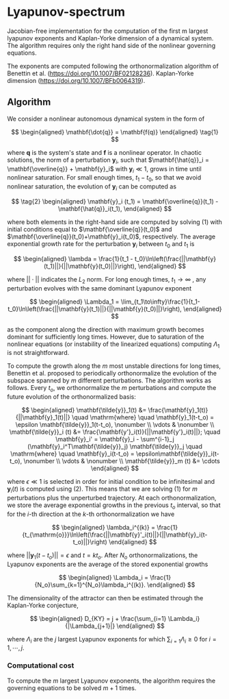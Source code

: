 # Lyapunov-spectrum

Jacobian-free implementation for the computation of the first m largest lyapunov exponents and Kaplan-Yorke dimension of a dynamical system. 
The algorithm requires only the right hand side of the nonlinear governing equations.

The exponents are computed following the orthonormalization algorithm of Benettin et al. (https://doi.org/10.1007/BF02128236). Kaplan-Yorke dimension (https://doi.org/10.1007/BFb0064319).

## Algorithm

We consider a nonlinear autonomous dynamical system in the form of 

$$
\begin{aligned}
    \mathbf{\dot{q}} = \mathbf{f(q)}
\end{aligned}
\tag{1}
$$

where $\mathbf{q}$ is the system's state and $\mathbf{f}$ is a nonlinear operator. In chaotic solutions, the norm of a perturbation $\mathbf{y}_{i}$, such that $\mathbf{\hat{q}}_i = \mathbf{\overline{q}} + \mathbf{y}_i$ with $\mathbf{y}_i \ll 1$, grows in time until nonlinear saturation. For small enough times, $t_1 - t_0$, so that we avoid nonlinear saturation, the evolution of  $\mathbf{y}_i$ can be computed as

$$
\tag{2}
\begin{aligned}
    \mathbf{y}_i (t_1) = \mathbf{\overline{q}}(t_1) - \mathbf{\hat{q}}_i(t_1),
\end{aligned}
$$

where both elements in the right-hand side are computed by solving (1) with initial conditions equal to $\mathbf{\overline{q}}(t_0)$ and $\mathbf{\overline{q}}(t_0)+\mathbf{y}_i(t_0)$, respectively. The average exponential growth rate for the perturbation $\mathbf{y}_i$ between $t_0$ and $t_1$ is

$$
\begin{aligned}
    \lambda = \frac{1}{t_1 - t_0}\ln\left(\frac{||\mathbf{y}(t_1)||}{||\mathbf{y}(t_0)||}\right),
\end{aligned}
$$

where $||\cdot||$ indicates the $L_2$ norm.
For long enough times, $t_1 \to \infty$ , any perturbation evolves with the same dominant Lyapunov exponent 

$$
\begin{aligned}
        \Lambda_1 = \lim_{t_1\to\infty}\frac{1}{t_1-t_0}\ln\left(\frac{||\mathbf{y}(t_1)||}{||\mathbf{y}(t_0)||}\right),
\end{aligned}
$$

as the component along the direction with maximum growth becomes dominant for sufficiently long times. However, due to saturation of the nonlinear equations (or instability of the linearized equations) computing $\Lambda_1$ is not straightforward.

To compute the growth along the $m$ most unstable directions for long times, Benettin et al. proposed to periodically orthonormalize the evolution of the subspace spanned by $m$ different perturbations. The algorithm works as follows. Every $t_o$, we orthonormalize the $m$ perturbations and compute the future evolution of the orthonormalized basis:

$$
\begin{aligned}
    \mathbf{\tilde{y}}_1(t) &= \frac{\mathbf{y}_1(t)}{||\mathbf{y}_1(t)||} \quad \mathrm{where} \quad \mathbf{y}_1(t-t_o) = \epsilon \mathbf{\tilde{y}}_1(t-t_o), \nonumber \\ 
    \vdots &  \nonumber \\
    \mathbf{\tilde{y}}_i (t) &= \frac{\mathbf{y'}_i(t)}{||\mathbf{y'}_i(t)||}; \quad \mathbf{y}_i' = \mathbf{y}_i - \sum^{i-1}_j   (\mathbf{y}_i^T\mathbf{\tilde{y}}_j) \mathbf{\tilde{y}}_j \quad \mathrm{where} \quad \mathbf{y}_i(t-t_o) = \epsilon\mathbf{\tilde{y}}_i(t-t_o), \nonumber \\
    \vdots &  \nonumber \\
\mathbf{\tilde{y}}_m (t) &= \cdots 
\end{aligned}
$$

where $\epsilon \ll 1$ is selected in order for initial condition to be infinitesimal and $\mathbf{y}_i(t)$ is computed using (2). This means that we are solving (1) for $m$ perturbations plus the unperturbed trajectory.
At each orthonormalization, we store the average exponential growths in the previous $t_o$ interval, so that for the $i$-th direction at the $k$-th orthonormalization we have 

$$
\begin{aligned}
  \lambda_i^{(k)} = \frac{1}{t_{\mathrm{o}}}\ln\left(\frac{||\mathbf{y}'_i(t)||}{||\mathbf{y}_i(t-t_o)||}\right)
\end{aligned}
$$

where $||\mathbf{y}_1(t-t_o)||=\epsilon$ and $t=kt_o$. After $N_o$ orthonormalizations, the Lyapunov exponents are the average of the stored exponential growths

$$
\begin{aligned}
  \Lambda_i = \frac{1}{N_o}\sum_{k=1}^{N_o}\lambda_i^{(k)}.
\end{aligned}
$$

The dimensionality of the attractor can then be estimated through the Kaplan-Yorke conjecture,

$$
\begin{aligned}
    D_{KY} = j +  \frac{\sum_{i=1} \Lambda_i}{|\Lambda_{j+1}|}
\end{aligned}
$$

where $\Lambda_i$ are the $j$ largest Lyapunov exponents for which $\sum_{i=1} \Lambda_i \geq 0$ for $i=1,\cdots,j$.

### Computational cost

To compute the $m$ largest Lyapunov exponents, the algorithm requires the governing equations to be solved $m+1$ times.
